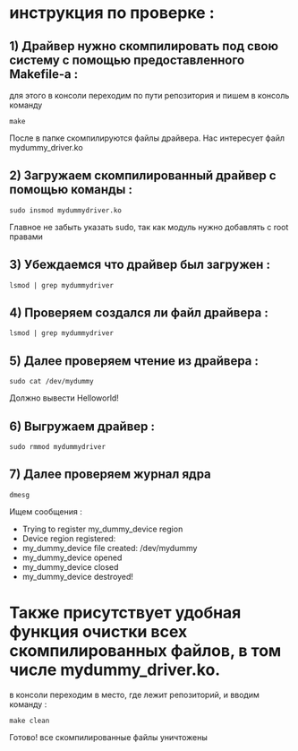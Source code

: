 # инструкция по проверке :

## 1) Драйвер нужно скомпилировать под свою систему с помощью предоставленного Makefile-а :
для этого в консоли переходим по пути репозитория и пишем в консоль команду
```linux
make
```
 После в папке  скомпилируются файлы драйвера. Нас интересует файл mydummy_driver.ko
## 2) Загружаем скомпилированный драйвер с помощью команды :
```linux
sudo insmod mydummydriver.ko
```
 Главное не забыть указать sudo, так как модуль нужно добавлять с root правами
## 3) Убеждаемся что драйвер был загружен : 
```linux
lsmod | grep mydummydriver
```
## 4) Проверяем создался ли файл драйвера : 
```linux
lsmod | grep mydummydriver
```
## 5) Далее проверяем чтение из драйвера :
```linux
sudo cat /dev/mydummy
```
 Должно вывести Helloworld!
## 6) Выгружаем драйвер :
```linux
sudo rmmod mydummydriver
```
## 7)  Далее проверяем журнал ядра
```linux
dmesg
```
 Ищем сообщения : 
- Trying to register my_dummy_device region
- Device region registered:
- my_dummy_device file created: /dev/mydummy
- my_dummy_device opened
- my_dummy_device closed
- my_dummy_device destroyed!

# Также присутствует удобная функция очистки всех скомпилированных файлов, в том числе mydummy_driver.ko.

в консоли переходим в место, где лежит репозиторий, и вводим команду :
```linux
make clean
```
Готово! все скомпилированные файлы уничтожены
